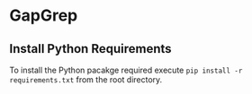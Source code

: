 # GapGrep

## Install Python Requirements
To install the Python pacakge required execute
`pip install -r requirements.txt`
from the root directory.